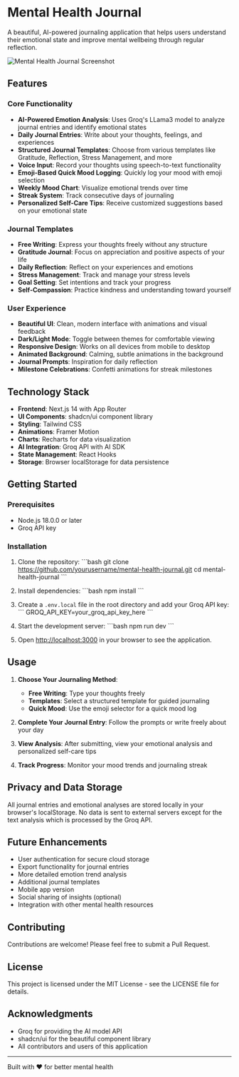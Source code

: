 # Mental Health Journal

A beautiful, AI-powered journaling application that helps users understand their emotional state and improve mental wellbeing through regular reflection.

![Mental Health Journal Screenshot](/placeholder.svg?height=400&width=800)

## Features

### Core Functionality
- **AI-Powered Emotion Analysis**: Uses Groq's LLama3 model to analyze journal entries and identify emotional states
- **Daily Journal Entries**: Write about your thoughts, feelings, and experiences
- **Structured Journal Templates**: Choose from various templates like Gratitude, Reflection, Stress Management, and more
- **Voice Input**: Record your thoughts using speech-to-text functionality
- **Emoji-Based Quick Mood Logging**: Quickly log your mood with emoji selection
- **Weekly Mood Chart**: Visualize emotional trends over time
- **Streak System**: Track consecutive days of journaling
- **Personalized Self-Care Tips**: Receive customized suggestions based on your emotional state

### Journal Templates
- **Free Writing**: Express your thoughts freely without any structure
- **Gratitude Journal**: Focus on appreciation and positive aspects of your life
- **Daily Reflection**: Reflect on your experiences and emotions
- **Stress Management**: Track and manage your stress levels
- **Goal Setting**: Set intentions and track your progress
- **Self-Compassion**: Practice kindness and understanding toward yourself

### User Experience
- **Beautiful UI**: Clean, modern interface with animations and visual feedback
- **Dark/Light Mode**: Toggle between themes for comfortable viewing
- **Responsive Design**: Works on all devices from mobile to desktop
- **Animated Background**: Calming, subtle animations in the background
- **Journal Prompts**: Inspiration for daily reflection
- **Milestone Celebrations**: Confetti animations for streak milestones

## Technology Stack

- **Frontend**: Next.js 14 with App Router
- **UI Components**: shadcn/ui component library
- **Styling**: Tailwind CSS
- **Animations**: Framer Motion
- **Charts**: Recharts for data visualization
- **AI Integration**: Groq API with AI SDK
- **State Management**: React Hooks
- **Storage**: Browser localStorage for data persistence

## Getting Started

### Prerequisites
- Node.js 18.0.0 or later
- Groq API key

### Installation

1. Clone the repository:
   \`\`\`bash
   git clone https://github.com/yourusername/mental-health-journal.git
   cd mental-health-journal
   \`\`\`

2. Install dependencies:
   \`\`\`bash
   npm install
   \`\`\`

3. Create a `.env.local` file in the root directory and add your Groq API key:
   \`\`\`
   GROQ_API_KEY=your_groq_api_key_here
   \`\`\`

4. Start the development server:
   \`\`\`bash
   npm run dev
   \`\`\`

5. Open [http://localhost:3000](http://localhost:3000) in your browser to see the application.

## Usage

1. **Choose Your Journaling Method**:
   - **Free Writing**: Type your thoughts freely
   - **Templates**: Select a structured template for guided journaling
   - **Quick Mood**: Use the emoji selector for a quick mood log

2. **Complete Your Journal Entry**: Follow the prompts or write freely about your day

3. **View Analysis**: After submitting, view your emotional analysis and personalized self-care tips

4. **Track Progress**: Monitor your mood trends and journaling streak

## Privacy and Data Storage

All journal entries and emotional analyses are stored locally in your browser's localStorage. No data is sent to external servers except for the text analysis which is processed by the Groq API.

## Future Enhancements

- User authentication for secure cloud storage
- Export functionality for journal entries
- More detailed emotion trend analysis
- Additional journal templates
- Mobile app version
- Social sharing of insights (optional)
- Integration with other mental health resources

## Contributing

Contributions are welcome! Please feel free to submit a Pull Request.

## License

This project is licensed under the MIT License - see the LICENSE file for details.

## Acknowledgments

- Groq for providing the AI model API
- shadcn/ui for the beautiful component library
- All contributors and users of this application

---

Built with ❤️ for better mental health
